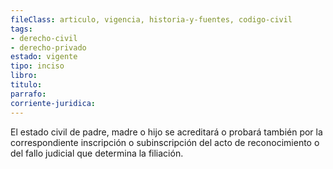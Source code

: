```yaml
---
fileClass: articulo, vigencia, historia-y-fuentes, codigo-civil
tags:
- derecho-civil
- derecho-privado
estado: vigente
tipo: inciso
libro:
titulo:
parrafo:
corriente-juridica:
---
```

El estado civil de padre, madre o hijo se acreditará o probará también por la correspondiente inscripción o subinscripción del acto de reconocimiento o del fallo judicial que determina la filiación.